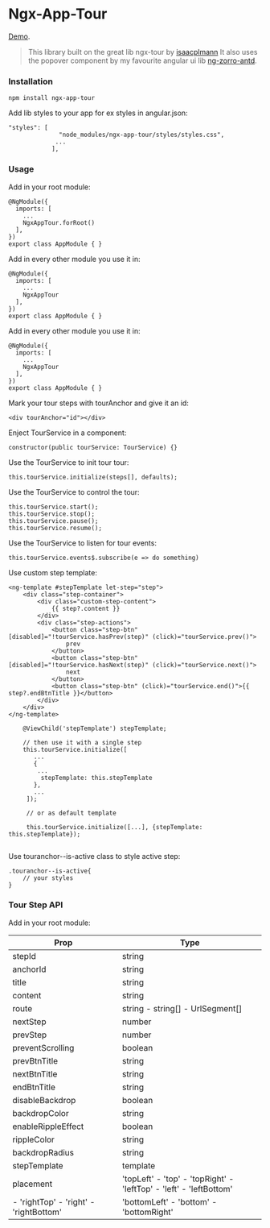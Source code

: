 # Ngx-App-Tour

[Demo](https://hamdiwanis.github.io/ngx-app-tour).

> This library built on the great lib ngx-tour by [isaacplmann](https://github.com/isaacplmann.)  It also uses the popover component by my favourite angular ui lib [ng-zorro-antd](https://github.com/NG-ZORRO/ng-zorro-antd).

### Installation

```
npm install ngx-app-tour
```

Add lib styles to your app for ex styles in angular.json:
```
"styles": [
              "node_modules/ngx-app-tour/styles/styles.css",
             ...
            ],
```

###  Usage
Add in your root module:
```
@NgModule({
  imports: [
    ...
    NgxAppTour.forRoot()
  ],
})
export class AppModule { }
```

Add in every other module you use it in:
```
@NgModule({
  imports: [
    ...
    NgxAppTour
  ],
})
export class AppModule { }
```

Add in every other module you use it in:
```
@NgModule({
  imports: [
    ...
    NgxAppTour
  ],
})
export class AppModule { }
```

Mark your tour steps with tourAnchor and give it an id:
```
<div tourAnchor="id"></div>
```

Enject TourService in a component:
```
constructor(public tourService: TourService) {}
```

Use the TourService to init tour tour:
```
this.tourService.initialize(steps[], defaults);
```

Use the TourService to control the tour:
```
this.tourService.start();
this.tourService.stop();
this.tourService.pause();
this.tourService.resume();
```

Use the TourService to listen for tour events:
```
this.tourService.events$.subscribe(e => do something)
```

Use custom step template:
```
<ng-template #stepTemplate let-step="step">
    <div class="step-container">
        <div class="custom-step-content">
            {{ step?.content }}
        </div>
        <div class="step-actions">
            <button class="step-btn" [disabled]="!tourService.hasPrev(step)" (click)="tourService.prev()">
                prev
            </button>
            <button class="step-btn" [disabled]="!tourService.hasNext(step)" (click)="tourService.next()">
                next
            </button>
            <button class="step-btn" (click)="tourService.end()">{{ step?.endBtnTitle }}</button>
        </div>
    </div>
</ng-template>
```

```
    @ViewChild('stepTemplate') stepTemplate;
 
    // then use it with a single step
    this.tourService.initialize([
       ...
       {
        ...
         stepTemplate: this.stepTemplate
       },
       ...
     ]);
     
     // or as default template
     
     this.tourService.initialize([...], {stepTemplate: this.stepTemplate});
     
```

Use touranchor--is-active class to style active step:
```
.touranchor--is-active{
    // your styles
}
```


### Tour Step API
Add in your root module:

| Prop | Type |
| ------ | ------ |
| stepId | string |
| anchorId | string |
| title | string |
| content | string |
| route | string - string[] - UrlSegment[] |
| nextStep | number | string |
| prevStep | number | string |
| preventScrolling | boolean |
| prevBtnTitle | string |
| nextBtnTitle | string |
| endBtnTitle | string |
| disableBackdrop | boolean |
| backdropColor | string |
| enableRippleEffect | boolean|
| rippleColor | string|
| backdropRadius | string |
| stepTemplate | template |
| placement | 'topLeft' - 'top' - 'topRight' - 'leftTop' - 'left' - 'leftBottom'
    - 'rightTop' - 'right' - 'rightBottom'| 'bottomLeft' - 'bottom' - 'bottomRight' |

